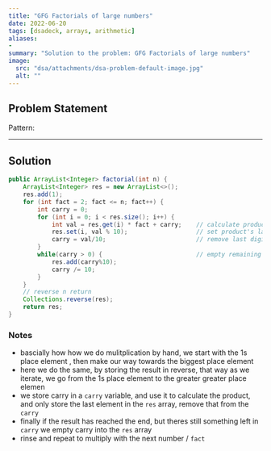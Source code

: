```yaml
---
title: "GFG Factorials of large numbers"
date: 2022-06-20
tags: [dsadeck, arrays, arithmetic]
aliases:
- 
summary: "Solution to the problem: GFG Factorials of large numbers"
image:
  src: "dsa/attachments/dsa-problem-default-image.jpg"
  alt: ""
---
```


## Problem Statement


Pattern: 

---

## Solution
``` java
public ArrayList<Integer> factorial(int n) {
	ArrayList<Integer> res = new ArrayList<>();
	res.add(1);
	for (int fact = 2; fact <= n; fact++) {
		int carry = 0;
		for (int i = 0; i < res.size(); i++) {
			int val = res.get(i) * fact + carry;    // calculate product
			res.set(i, val % 10);                   // set product's last digit at current index
			carry = val/10;                         // remove last digit from carry
		}
		while(carry > 0) {                          // empty remaining carry into the array
			res.add(carry%10);
			carry /= 10;
		}
	}
	// reverse n return
	Collections.reverse(res);
	return res;
}
```

### Notes
- bascially how how we do mulitplication by hand, we start with the 1s place element , then make our way towards the biggest place element
- here we do the same, by storing the result in reverse, that way as we iterate, we go from the 1s place element to the greater greater place elemen
- we store carry in a `carry` variable, and use it to calculate the product, and only store the last element in the `res` array, remove that from the `carry`
- finally if the result has reached the end, but theres still something left in `carry` we empty carry into the `res` array
- rinse and repeat to multiply with the next number / `fact`

